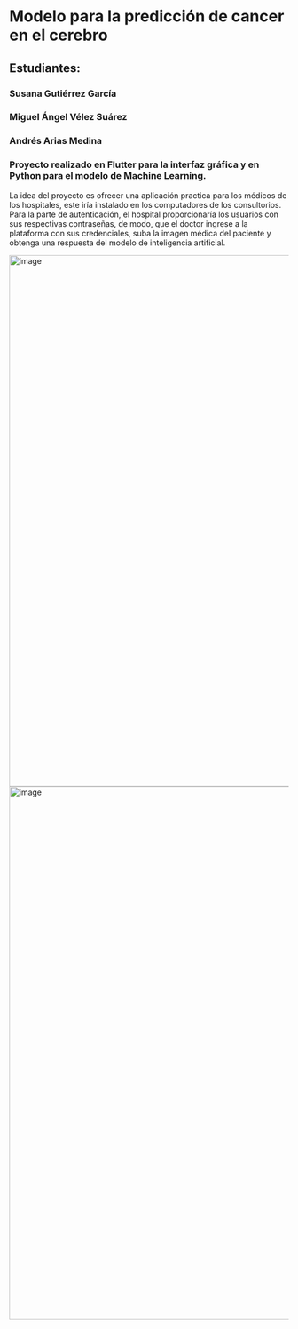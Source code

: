 # Modelo para la predicción de cancer en el cerebro
## Estudiantes:
### Susana Gutiérrez García
### Miguel Ángel Vélez Suárez
### Andrés Arias Medina

### Proyecto realizado en Flutter para la interfaz gráfica y en Python para el modelo de Machine Learning. 

La idea del proyecto es ofrecer una aplicación practica para los médicos de los hospitales, este iría instalado en los computadores de los consultorios. Para la parte de autenticación, el hospital proporcionaría los usuarios con sus respectivas contraseñas, de modo, que el doctor ingrese a la plataforma con sus credenciales, suba la imagen médica del paciente y obtenga una respuesta del modelo de inteligencia artificial.

<img width="956" alt="image" src="https://github.com/Susanagg05/test_ing_sw/assets/77759820/05ad88ca-531e-4628-bfae-c7c652a4b35b">

<img width="960" alt="image" src="https://github.com/Susanagg05/test_ing_sw/assets/77759820/19d0fb6e-4e59-43f6-9912-9eb8b2c987a9">




